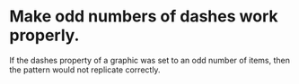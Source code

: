 # Make odd numbers of dashes work properly.

If the dashes property of a graphic was set to an odd number
of items, then the pattern would not replicate correctly.

